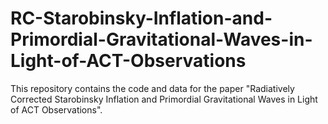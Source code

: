 # RC-Starobinsky-Inflation-and-Primordial-Gravitational-Waves-in-Light-of-ACT-Observations
This repository contains the code and data for the paper "Radiatively Corrected Starobinsky Inflation and Primordial Gravitational Waves in Light of ACT Observations".
